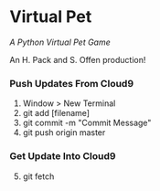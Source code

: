 Virtual Pet
===========

*A Python Virtual Pet Game*

An H. Pack and S. Offen production!

### Push Updates From Cloud9 ###
1. Window > New Terminal
2. git add [filename]
3. git commit -m "Commit Message"
4. git push origin master

### Get Update Into Cloud9 ###
5. git fetch
